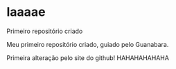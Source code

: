 # Iaaaae
 Primeiro repositório criado

 Meu primeiro repositório criado, guiado pelo Guanabara.

Primeira alteração pelo site do github! HAHAHAHAHAHA


